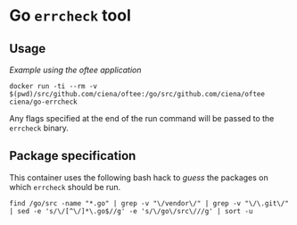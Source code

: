 # Go `errcheck` tool

## Usage

_Example using the oftee application_

```
docker run -ti --rm -v $(pwd)/src/github.com/ciena/oftee:/go/src/github.com/ciena/oftee ciena/go-errcheck
```

Any flags specified at the end of the run command will be passed to the `errcheck`
binary.

## Package specification

This container uses the following bash hack to _guess_ the packages on which
`errcheck` should be run.

```
find /go/src -name "*.go" | grep -v "\/vendor\/" | grep -v "\/\.git\/" | sed -e 's/\/[^\/]*\.go$//g' -e 's/\/go\/src\///g' | sort -u
```

